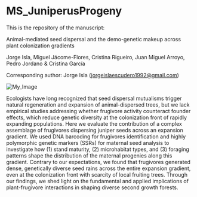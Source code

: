 # MS_JuniperusProgeny

This is the repository of the manuscript: 

Animal-mediated seed dispersal and the demo-genetic makeup across plant colonization gradients

Jorge Isla, Miguel Jácome-Flores, Cristina Rigueiro, Juan Miguel Arroyo, Pedro Jordano & Cristina García

Corresponding author: Jorge Isla (jorgeislaescudero1992@gmail.com)

![My_Image](Figure_1.png)

Ecologists have long recognized that seed dispersal mutualisms trigger natural regeneration and expansion of animal-dispersed trees, but we lack empirical studies addressing whether frugivore activity counteract founder effects, which reduce genetic diversity at the colonization front of rapidly expanding populations. Here we evaluate the contribution of a complex assemblage of frugivores dispersing juniper seeds across an expansion gradient. We used DNA barcoding for frugivores identification and highly polymorphic genetic markers (SSRs) for maternal seed analysis to investigate how (1) stand maturity, (2) microhabitat types, and (3) foraging patterns shape the distribution of the maternal progenies along this gradient. Contrary to our expectations, we found that frugivores generated dense, genetically diverse seed rains across the entire expansion gradient, even at the colonization front with scarcity of local fruiting trees. Through our findings, we shed light on the fundamental and applied implications of plant-frugivore interactions in shaping diverse second growth forests.

